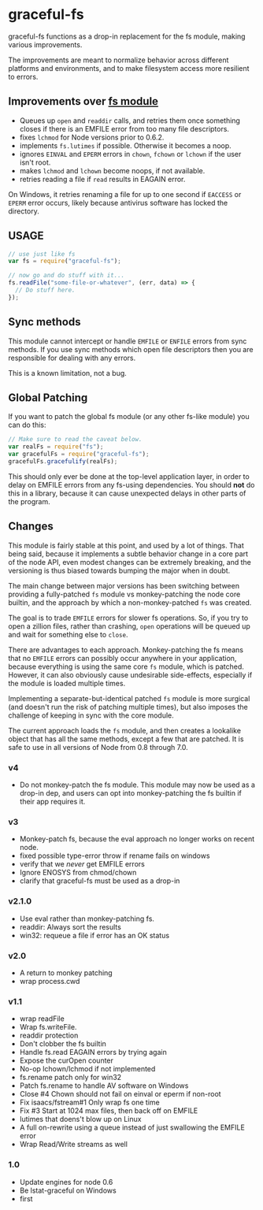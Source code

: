 # graceful-fs

graceful-fs functions as a drop-in replacement for the fs module, making various
improvements.

The improvements are meant to normalize behavior across different platforms and
environments, and to make filesystem access more resilient to errors.

## Improvements over [fs module](https://nodejs.org/api/fs.html)

- Queues up `open` and `readdir` calls, and retries them once something closes
  if there is an EMFILE error from too many file descriptors.
- fixes `lchmod` for Node versions prior to 0.6.2.
- implements `fs.lutimes` if possible. Otherwise it becomes a noop.
- ignores `EINVAL` and `EPERM` errors in `chown`, `fchown` or `lchown` if the
  user isn't root.
- makes `lchmod` and `lchown` become noops, if not available.
- retries reading a file if `read` results in EAGAIN error.

On Windows, it retries renaming a file for up to one second if `EACCESS` or
`EPERM` error occurs, likely because antivirus software has locked the
directory.

## USAGE

```javascript
// use just like fs
var fs = require("graceful-fs");

// now go and do stuff with it...
fs.readFile("some-file-or-whatever", (err, data) => {
  // Do stuff here.
});
```

## Sync methods

This module cannot intercept or handle `EMFILE` or `ENFILE` errors from sync
methods. If you use sync methods which open file descriptors then you are
responsible for dealing with any errors.

This is a known limitation, not a bug.

## Global Patching

If you want to patch the global fs module (or any other fs-like module) you can
do this:

```javascript
// Make sure to read the caveat below.
var realFs = require("fs");
var gracefulFs = require("graceful-fs");
gracefulFs.gracefulify(realFs);
```

This should only ever be done at the top-level application layer, in order to
delay on EMFILE errors from any fs-using dependencies. You should **not** do
this in a library, because it can cause unexpected delays in other parts of the
program.

## Changes

This module is fairly stable at this point, and used by a lot of things. That
being said, because it implements a subtle behavior change in a core part of the
node API, even modest changes can be extremely breaking, and the versioning is
thus biased towards bumping the major when in doubt.

The main change between major versions has been switching between providing a
fully-patched `fs` module vs monkey-patching the node core builtin, and the
approach by which a non-monkey-patched `fs` was created.

The goal is to trade `EMFILE` errors for slower fs operations. So, if you try to
open a zillion files, rather than crashing, `open` operations will be queued up
and wait for something else to `close`.

There are advantages to each approach. Monkey-patching the fs means that no
`EMFILE` errors can possibly occur anywhere in your application, because
everything is using the same core `fs` module, which is patched. However, it can
also obviously cause undesirable side-effects, especially if the module is
loaded multiple times.

Implementing a separate-but-identical patched `fs` module is more surgical (and
doesn't run the risk of patching multiple times), but also imposes the challenge
of keeping in sync with the core module.

The current approach loads the `fs` module, and then creates a lookalike object
that has all the same methods, except a few that are patched. It is safe to use
in all versions of Node from 0.8 through 7.0.

### v4

- Do not monkey-patch the fs module. This module may now be used as a drop-in
  dep, and users can opt into monkey-patching the fs builtin if their app
  requires it.

### v3

- Monkey-patch fs, because the eval approach no longer works on recent node.
- fixed possible type-error throw if rename fails on windows
- verify that we _never_ get EMFILE errors
- Ignore ENOSYS from chmod/chown
- clarify that graceful-fs must be used as a drop-in

### v2.1.0

- Use eval rather than monkey-patching fs.
- readdir: Always sort the results
- win32: requeue a file if error has an OK status

### v2.0

- A return to monkey patching
- wrap process.cwd

### v1.1

- wrap readFile
- Wrap fs.writeFile.
- readdir protection
- Don't clobber the fs builtin
- Handle fs.read EAGAIN errors by trying again
- Expose the curOpen counter
- No-op lchown/lchmod if not implemented
- fs.rename patch only for win32
- Patch fs.rename to handle AV software on Windows
- Close #4 Chown should not fail on einval or eperm if non-root
- Fix isaacs/fstream#1 Only wrap fs one time
- Fix #3 Start at 1024 max files, then back off on EMFILE
- lutimes that doens't blow up on Linux
- A full on-rewrite using a queue instead of just swallowing the EMFILE error
- Wrap Read/Write streams as well

### 1.0

- Update engines for node 0.6
- Be lstat-graceful on Windows
- first
